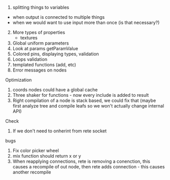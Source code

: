 1. splitting things to variables
 - when output is connected to multiple things
 - when we would want to use input more than once (is that necessary?)
2. More types of properties
    - textures
3. Global uniform parameters
4. Look at params getParamValue
6. Colored pins, displaying types, validation
7. Loops validation
8. templated functions (add, etc)
9. Error messages on nodes

Optimization
1. coords nodes could have a global cache
2. Three shaker for functions - now every include is added to result
3. Right compilation of a node is stack based, we could fix that (maybe first analyze tree and compile leafs so we won't actually change internal API)

Check
1. If we don't need to onherint from rete socket

bugs
1. Fix color picker wheel
2. mix function should return x or y
3. When reapplying connections, rete is removing a conenction, this causes a recompile of out node, then rete adds connection - this causes another recompile